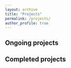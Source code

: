 ```yaml
---
layout: archive
title: "Projects"
permalink: /projects/
author_profile: true
---
```


## Ongoing projects

## Completed projects